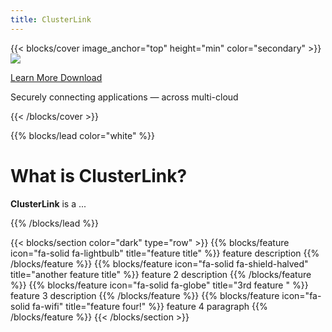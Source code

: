 ```yaml
---
title: ClusterLink
---
```


{{< blocks/cover image_anchor="top" height="min" color="secondary" >}}
  <img src="clusterlink.png" class="site-logo" />
  </p>
  <a class="btn btn-lg btn-primary me-3 mb-4" href="/docs/">Learn More <i class="fas fa-arrow-alt-circle-right ms-2"></i></a>
  <a class="btn btn-lg btn-secondary me-3 mb-4" href="https://github.com/clusterlink-net/clusterlink">Download <i class="fab fa-github ms-2 "></i></a>
  <p class="lead mt-5" color="primary">Securely connecting applications &mdash; across multi-cloud</p>
{{< /blocks/cover >}}


{{% blocks/lead color="white" %}}
  <h1>What is ClusterLink?</h1>
  <p>
    <b>ClusterLink</b> is a ...
  </p>
{{% /blocks/lead %}}


{{< blocks/section color="dark" type="row" >}}
  {{% blocks/feature icon="fa-solid fa-lightbulb" title="feature title" %}}
  feature description
  {{% /blocks/feature %}}
  {{% blocks/feature icon="fa-solid fa-shield-halved" title="another feature title" %}}
  feature 2 description
  {{% /blocks/feature %}}
  {{% blocks/feature icon="fa-solid fa-globe" title="3rd feature " %}}
  feature 3 description
  {{% /blocks/feature %}}
  {{% blocks/feature icon="fa-solid fa-wifi" title="feature four!" %}}
  feature 4 paragraph
  {{% /blocks/feature %}}
{{< /blocks/section >}}

